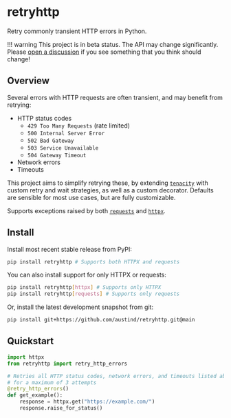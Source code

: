 # retryhttp

Retry commonly transient HTTP errors in Python.

!!! warning
    This project is in beta status. The API may change significantly. Please [open a discussion](https://github.com/austind/retryhttp/discussions/new/choose) if you see something that you think should change!

## Overview

Several errors with HTTP requests are often transient, and may benefit from retrying:

* HTTP status codes
    * `429 Too Many Requests` (rate limited)
    * `500 Internal Server Error`
    * `502 Bad Gateway`
    * `503 Service Unavailable`
    * `504 Gateway Timeout`
* Network errors
* Timeouts

This project aims to simplify retrying these, by extending [`tenacity`](https://github.com/jd/tenacity) with custom retry and wait strategies, as well as a custom decorator. Defaults are sensible for most use cases, but are fully customizable.

Supports exceptions raised by both [`requests`](https://github.com/psf/requests) and [`httpx`](https://github.com/encode/httpx).

## Install

Install most recent stable release from PyPI:

```sh
pip install retryhttp # Supports both HTTPX and requests
```

You can also install support for only HTTPX or requests:

```sh
pip install retryhttp[httpx] # Supports only HTTPX
pip install retryhttp[requests] # Supports only requests
```

Or, install the latest development snapshot from git:

```sh
pip install git+https://github.com/austind/retryhttp.git@main
```

## Quickstart

```python
import httpx
from retryhttp import retry_http_errors

# Retries all HTTP status codes, network errors, and timeouts listed above
# for a maximum of 3 attempts
@retry_http_errors()
def get_example():
    response = httpx.get("https://example.com/")
    response.raise_for_status()

```

